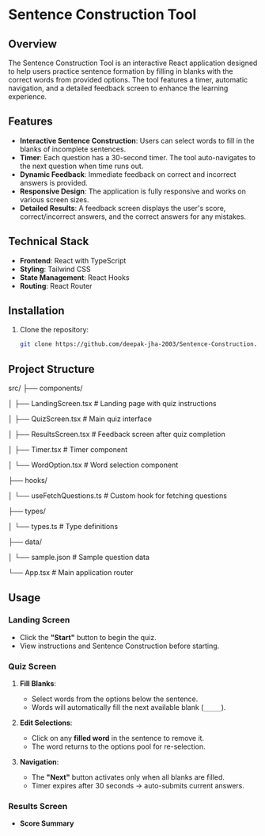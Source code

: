 # Sentence Construction Tool

## Overview
The Sentence Construction Tool is an interactive React application designed to help users practice sentence formation by filling in blanks with the correct words from provided options. The tool features a timer, automatic navigation, and a detailed feedback screen to enhance the learning experience.

## Features
- **Interactive Sentence Construction**: Users can select words to fill in the blanks of incomplete sentences.
- **Timer**: Each question has a 30-second timer. The tool auto-navigates to the next question when time runs out.
- **Dynamic Feedback**: Immediate feedback on correct and incorrect answers is provided.
- **Responsive Design**: The application is fully responsive and works on various screen sizes.
- **Detailed Results**: A feedback screen displays the user's score, correct/incorrect answers, and the correct answers for any mistakes.

## Technical Stack
- **Frontend**: React with TypeScript
- **Styling**: Tailwind CSS
- **State Management**: React Hooks
- **Routing**: React Router


## Installation
1. Clone the repository:
   ```bash
   git clone https://github.com/deepak-jha-2003/Sentence-Construction.git

## Project Structure

src/
├── components/

│   ├── LandingScreen.tsx      # Landing page with quiz instructions

│   ├── QuizScreen.tsx         # Main quiz interface

│   ├── ResultsScreen.tsx      # Feedback screen after quiz completion

│   ├── Timer.tsx              # Timer component

│   └── WordOption.tsx         # Word selection component

├── hooks/

│   └── useFetchQuestions.ts   # Custom hook for fetching questions

├── types/

│   └── types.ts               # Type definitions

├── data/

│   └── sample.json            # Sample question data

└── App.tsx                    # Main application router

## Usage

### Landing Screen
- Click the **"Start"** button to begin the quiz.
- View instructions and Sentence Construction before starting.

### Quiz Screen
1. **Fill Blanks**:
   - Select words from the options below the sentence.
   - Words will automatically fill the next available blank (`_____`).

2. **Edit Selections**:
   - Click on any **filled word** in the sentence to remove it.
   - The word returns to the options pool for re-selection.

3. **Navigation**:
   - The **"Next"** button activates only when all blanks are filled.
   - Timer expires after 30 seconds → auto-submits current answers.

### Results Screen
- **Score Summary**

